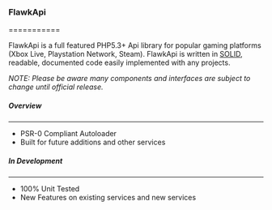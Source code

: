### FlawkApi
===========

FlawkApi is a full featured PHP5.3+ Api library for popular gaming platforms (Xbox Live, Playstation Network, Steam). FlawkApi is written in [SOLID](http://en.wikipedia.org/wiki/SOLID_(object-oriented_design)), readable, documented code easily implemented with any projects.

*NOTE: Please be aware many components and interfaces are subject to change until official release.*

##### Overview
-----------

 - PSR-0 Compliant Autoloader
 - Built for future additions and other services

##### In Development
-----------

 - 100% Unit Tested 
 - New Features on existing services and new services